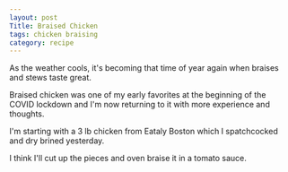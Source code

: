 ```yaml
---
layout: post
Title: Braised Chicken
tags: chicken braising
category: recipe
---
```

As the weather cools, it's becoming that time of year again when braises and stews taste great.

Braised chicken was one of my early favorites at the beginning of the COVID lockdown and I'm now returning to it with more experience and thoughts.

I'm starting with a 3 lb chicken from Eataly Boston which I spatchcocked and dry brined yesterday.

I think I'll cut up the pieces and oven braise it in a tomato sauce.